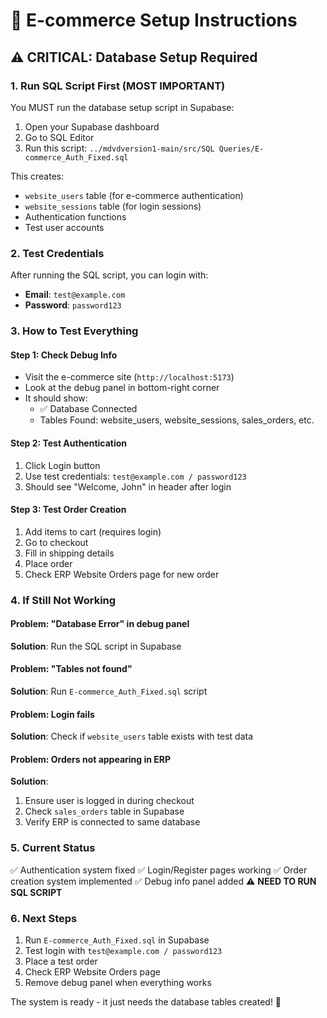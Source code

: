 # 🚀 E-commerce Setup Instructions

## ⚠️ CRITICAL: Database Setup Required

### 1. **Run SQL Script First** (MOST IMPORTANT)
You MUST run the database setup script in Supabase:

1. Open your Supabase dashboard
2. Go to SQL Editor
3. Run this script: `../mdvdversion1-main/src/SQL Queries/E-commerce_Auth_Fixed.sql`

This creates:
- `website_users` table (for e-commerce authentication)
- `website_sessions` table (for login sessions)
- Authentication functions
- Test user accounts

### 2. **Test Credentials**
After running the SQL script, you can login with:
- **Email**: `test@example.com`
- **Password**: `password123`

### 3. **How to Test Everything**

#### Step 1: Check Debug Info
- Visit the e-commerce site (`http://localhost:5173`)
- Look at the debug panel in bottom-right corner
- It should show:
  - ✅ Database Connected
  - Tables Found: website_users, website_sessions, sales_orders, etc.

#### Step 2: Test Authentication
1. Click Login button
2. Use test credentials: `test@example.com / password123`
3. Should see "Welcome, John" in header after login

#### Step 3: Test Order Creation
1. Add items to cart (requires login)
2. Go to checkout
3. Fill in shipping details
4. Place order
5. Check ERP Website Orders page for new order

### 4. **If Still Not Working**

#### Problem: "Database Error" in debug panel
**Solution**: Run the SQL script in Supabase

#### Problem: "Tables not found"
**Solution**: Run `E-commerce_Auth_Fixed.sql` script

#### Problem: Login fails
**Solution**: Check if `website_users` table exists with test data

#### Problem: Orders not appearing in ERP
**Solution**: 
1. Ensure user is logged in during checkout
2. Check `sales_orders` table in Supabase
3. Verify ERP is connected to same database

### 5. **Current Status**
✅ Authentication system fixed
✅ Login/Register pages working
✅ Order creation system implemented
✅ Debug info panel added
⚠️ **NEED TO RUN SQL SCRIPT**

### 6. **Next Steps**
1. Run `E-commerce_Auth_Fixed.sql` in Supabase
2. Test login with `test@example.com / password123`
3. Place a test order
4. Check ERP Website Orders page
5. Remove debug panel when everything works

The system is ready - it just needs the database tables created! 🎯 